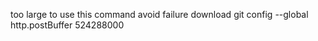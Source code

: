 too large to use this command avoid failure download
git config --global http.postBuffer 524288000 
